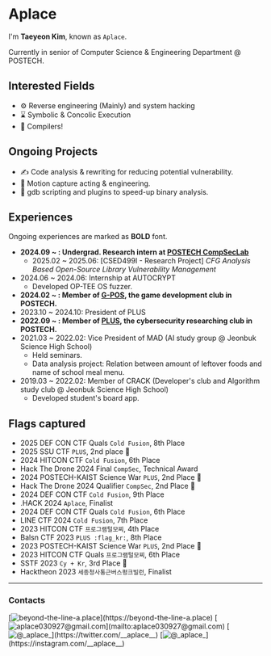 # Aplace

I'm **Taeyeon Kim**, known as `Aplace`.

Currently in senior of Computer Science & Engineering Department @ POSTECH.

## Interested Fields 
  - ⚙️ Reverse engineering (Mainly) and system hacking
  - ⌛ Symbolic & Concolic Execution
  - 🤖 Compilers!

## Ongoing Projects
  - ✍️ Code analysis & rewriting for reducing potential vulnerability.
  - 🦹 Motion capture acting & engineering.
  - 🔧 gdb scripting and plugins to speed-up binary analysis.

## Experiences
Ongoing experiences are marked as **BOLD** font.
  - **2024.09 ~        : Undergrad. Research intern at [POSTECH CompSecLab](https://compsec.postech.ac.kr)**
    - 2025.02 ~ 2025.06: [CSED499I - Research Project] *CFG Analysis Based Open-Source Library Vulnerability Management*
  - 2024.06 ~ 2024.06: Internship at AUTOCRYPT
    - Developed OP-TEE OS fuzzer.
  - **2024.02 ~        : Member of [G-POS](https://gpos.postech.ac.kr/wordpress/), the game development club in POSTECH.**
  - 2023.10 ~ 2024.10: President of PLUS
  - **2022.09 ~        : Member of [PLUS](https://plus.or.kr), the cybersecurity researching club in POSTECH.**
  - 2021.03 ~ 2022.02: Vice President of MAD (AI study group @ Jeonbuk Science High School)
    - Held seminars.
    - Data analysis project: Relation between amount of leftover foods and name of school meal menu.
  - 2019.03 ~ 2022.02: Member of CRACK (Developer's club and Algorithm study club @ Jeonbuk Science High School)
    - Developed student's board app.

## Flags captured
  - 2025 DEF CON CTF Quals `Cold Fusion`, 8th Place
  - 2025 SSU CTF `PLUS`, 2nd place 🥈
  - 2024 HITCON CTF `Cold Fusion`, 6th Place
  - Hack The Drone 2024 Final `CompSec`, Technical Award
  - 2024 POSTECH-KAIST Science War `PLUS`, 2nd Place 🥈
  - Hack The Drone 2024 Qualifier `CompSec`, 2nd Place 🥈
  - 2024 DEF CON CTF `Cold Fusion`, 9th Place
  - .HACK 2024 `Aplace`, Finalist
  - 2024 DEF CON CTF Quals `Cold Fusion`, 6th Place
  - LINE CTF 2024 `Cold Fusion`, 7th Place
  - 2023 HITCON CTF `프로그램털모찌`, 4th Place
  - Balsn CTF 2023 `PLUS :flag_kr:`, 8th Place
  - 2023 POSTECH-KAIST Science War `PLUS`, 2nd Place 🥈
  - 2023 HITCON CTF Quals `프로그램털모찌`, 6th Place
  - SSTF 2023 `Cy + Kr`, 3rd Place 🥉
  - Hacktheon 2023 `세종청사통근버스펑크빌런`, Finalist
    
---
### Contacts

[![beyond-the-line-a.place](https://img.shields.io/badge/beyond--the--line--a.place-ffc639?style=for-the-badge&logoColor="#000000")](https://beyond-the-line-a.place)
[![aplace030927@gmail.com](https://img.shields.io/badge/aplace030927@gmail.com-c71610?style=for-the-badge&logo=gmail&logoColor="#000000")](mailto:aplace030927@gmail.com)
[![@\__aplace__](https://img.shields.io/badge/@__aplace__-000000?style=for-the-badge&logo=x&logoColor="#000000")](https://twitter.com/__aplace__)
[![@\__aplace__](https://img.shields.io/badge/@__aplace__-c13584?style=for-the-badge&logo=instagram&logoColor="#000000")](https://instagram.com/__aplace__)
